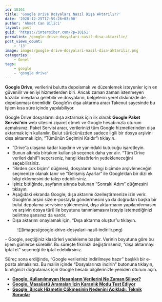 ```yaml
---
id: 10161
title: 'Google Drive Dosyaları Nasıl Dışa Aktarılır?'
date: '2020-12-25T17:59:26+03:00'
author: 'Ahmet Can Bilici'
layout: post
guid: 'https://intersiber.com/?p=10161'
permalink: /google-drive-dosyalari-nasil-disa-aktarilir/
post_views_count:
    - '13'
image: images/google-drive-dosyalari-nasil-disa-aktarilir.png
categories:
    - Genel
tags:
    - google
    - 'google drive'
---
```


**Google** **Drive**, verilerini bulutta depolamak ve düzenlemek isteyenler için en güvenilir ve en iyi hizmetlerden biri. Ancak zaman zaman istenmeyen kazalar meydana gelebilir ve dosyaların, belgelerin yerel diskinizde de depolanması önemlidir. Google’ın dışa aktarma aracı Takeout sayesinde bu işlem kısa süre içinde yapılabiliyor.

Google Drive dosyalarını dışa aktarmak için ilk olarak **Google** **Paket** **Servisi’nin** web sitesini ziyaret etmeli ve Google hesabınızla oturum açmalısınız. Paket Servisi aracı, verilerinizi tüm Google hizmetlerinden dışa aktarmak için kullanılır. Bulut sürücünüzden sadece ilgili bir dosya arşivini dışa aktarmak için, “Tümünün Seçimini Kaldır”ı tıklayın.

- “Drive”a ulaşana kadar kaydırın ve yanındaki kutucuğu işaretleyin.
- Bunun altında birtakım kullanışlı seçenek daha yer alır. “Tüm Drive verileri dahil”i seçerseniz, hangi klasörlerin yedekleneceğini seçebilirsiniz.
- “Birden çok biçim” düğmesi, dosyaların hangi biçimde arşivleneceğini seçmenize olanak tanır ve “Gelişmiş Ayarlar” ile Google’dan bir dizi ek bilgi eklemesini de talep edebilirsiniz.
- İşiniz bittiğinde, sayfanın altında bulunan “Sonraki Adım” düğmesini tıklayın.
- Aşağıdaki ekranda Google, dışa aktarımı özelleştirmenize izin verir. Google’ın arşivi size e-postayla göndermesini ya da doğrudan başka bir bulut depolama servisine yüklemesini, dışa aktarmanın yapılandırmasını ve arşivin dosya türü ile boyutunu tanımlamasını isteyip istemediğinizi belirtme şansınız da vardır.
- Dışa aktarımı onaylamak için, “Dışa aktarma oluştur”u tıklayın.

<figure class="wp-block-image size-large">![](images/google-drive-dosyalari-nasil-indirilir.png)</figure>- Google, seçtiğiniz klasörleri yedekleme başlar. Verinin boyutuna göre bu işlem günlerce sürebilir. Bu süreçte fikrinizi değiştirirseniz, “dışa aktarmayı iptal et” seçeneği ile iptal edebilirsiniz.

Süreç sona erdiğinde, “Google verileriniz indirilmeye hazır” başlıklı bir e-posta almalısınız. Bu mailin içinde “Dosyalarınızı indirin” butonuna tıklayın, kimliğinizi doğrulamak için Google hesabı bilgilerinizle yeniden oturum açın.

- **[Google, Kullanılmayan Hesapların Verilerini Ne Zaman Siliyor?](https://intersiber.com/google-kullanilmayan-hesaplarin-verilerini-ne-zaman-siliyor/)**
- **[Google, Masaüstü Aramaları İçin Karanlık Modu Test Ediyor](https://intersiber.com/google-masaustu-aramalari-icin-karanlik-modu-test-ediyor/)**
- **[Google, Birçok Hizmetin Çökmesinin Nedenini Açıkladı: Teknik Sorunlar](https://intersiber.com/google-bircok-hizmetin-cokmesinin-nedenini-acikladi-teknik-sorunlar/)**